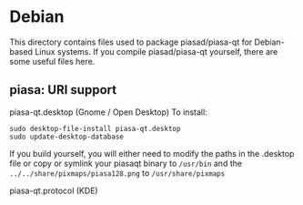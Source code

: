 
Debian
====================
This directory contains files used to package piasad/piasa-qt
for Debian-based Linux systems. If you compile piasad/piasa-qt yourself, there are some useful files here.

## piasa: URI support ##


piasa-qt.desktop  (Gnome / Open Desktop)
To install:

	sudo desktop-file-install piasa-qt.desktop
	sudo update-desktop-database

If you build yourself, you will either need to modify the paths in
the .desktop file or copy or symlink your piasaqt binary to `/usr/bin`
and the `../../share/pixmaps/piasa128.png` to `/usr/share/pixmaps`

piasa-qt.protocol (KDE)

